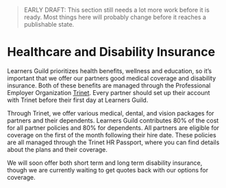 > EARLY DRAFT: This section still needs a lot more work before it is ready. Most things here will probably change before it reaches a publishable state.

# Healthcare and Disability Insurance

Learners Guild prioritizes health benefits, wellness and education, so it’s important that we offer our partners good medical coverage and disability insurance. Both of these benefits are managed through the Professional Employer Organization [Trinet](http://www.trinet.com). Every partner should set up their account with Trinet before their first day at Learners Guild.

Through Trinet, we offer various medical, dental, and vision packages for partners and their dependents. Learners Guild contributes 80% of the cost for all partner policies and 80% for dependents. All partners are eligible for coverage on the first of the month following their hire date. These policies are all managed through the Trinet HR Passport, where you can find details about the plans and their coverage.

We will soon offer both short term and long term disability insurance, though we are currently waiting to get quotes back with our options for coverage.
